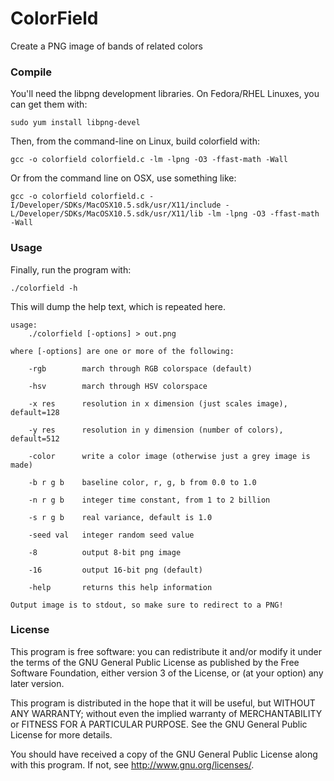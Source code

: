 # ColorField
Create a PNG image of bands of related colors


### Compile

You'll need the libpng development libraries. On Fedora/RHEL Linuxes, you can get them with:

    sudo yum install libpng-devel

Then, from the command-line on Linux, build colorfield with:

    gcc -o colorfield colorfield.c -lm -lpng -O3 -ffast-math -Wall

Or from the command line on OSX, use something like:

    gcc -o colorfield colorfield.c -I/Developer/SDKs/MacOSX10.5.sdk/usr/X11/include -L/Developer/SDKs/MacOSX10.5.sdk/usr/X11/lib -lm -lpng -O3 -ffast-math -Wall

### Usage

Finally, run the program with:

    ./colorfield -h

This will dump the help text, which is repeated here.

    usage:
        ./colorfield [-options] > out.png

    where [-options] are one or more of the following:                         
                                                                           
        -rgb        march through RGB colorspace (default)                      
                                                                           
        -hsv        march through HSV colorspace                                
                                                                           
        -x res      resolution in x dimension (just scales image), default=128  
                                                                           
        -y res      resolution in y dimension (number of colors), default=512   
                                                                           
        -color      write a color image (otherwise just a grey image is made)   
                                                                           
        -b r g b    baseline color, r, g, b from 0.0 to 1.0                     
                                                                           
        -n r g b    integer time constant, from 1 to 2 billion                  
                                                                           
        -s r g b    real variance, default is 1.0                               
                                                                           
        -seed val   integer random seed value                                   
                                                                           
        -8          output 8-bit png image                                      
                                                                           
        -16         output 16-bit png (default)                                 
                                                                           
        -help       returns this help information                               
 
    Output image is to stdout, so make sure to redirect to a PNG!

### License

This program is free software: you can redistribute it and/or modify
it under the terms of the GNU General Public License as published by
the Free Software Foundation, either version 3 of the License, or
(at your option) any later version.

This program is distributed in the hope that it will be useful,
but WITHOUT ANY WARRANTY; without even the implied warranty of
MERCHANTABILITY or FITNESS FOR A PARTICULAR PURPOSE.  See the
GNU General Public License for more details.

You should have received a copy of the GNU General Public License
along with this program.  If not, see <http://www.gnu.org/licenses/>.

